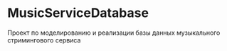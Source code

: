 # MusicServiceDatabase
Проект по моделированию и реализации базы данных музыкального стримингового сервиса
